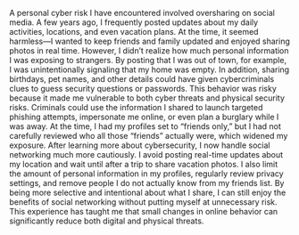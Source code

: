 A personal cyber risk I have encountered involved oversharing on social media. A few years ago, I frequently posted updates about my daily activities, locations, and even vacation plans. At the time, it seemed harmless—I wanted to keep friends and family updated and enjoyed sharing photos in real time. However, I didn’t realize how much personal information I was exposing to strangers. By posting that I was out of town, for example, I was unintentionally signaling that my home was empty. In addition, sharing birthdays, pet names, and other details could have given cybercriminals clues to guess security questions or passwords. This behavior was risky because it made me vulnerable to both cyber threats and physical security risks. Criminals could use the information I shared to launch targeted phishing attempts, impersonate me online, or even plan a burglary while I was away. At the time, I had my profiles set to “friends only,” but I had not carefully reviewed who all those “friends” actually were, which widened my exposure. After learning more about cybersecurity, I now handle social networking much more cautiously. I avoid posting real-time updates about my location and wait until after a trip to share vacation photos. I also limit the amount of personal information in my profiles, regularly review privacy settings, and remove people I do not actually know from my friends list. By being more selective and intentional about what I share, I can still enjoy the benefits of social networking without putting myself at unnecessary risk. This experience has taught me that small changes in online behavior can significantly reduce both digital and physical threats.
